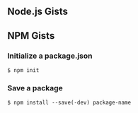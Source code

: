 ## Node.js Gists

## NPM Gists

### Initialize a package.json

    $ npm init

### Save a package

    $ npm install --save(-dev) package-name
